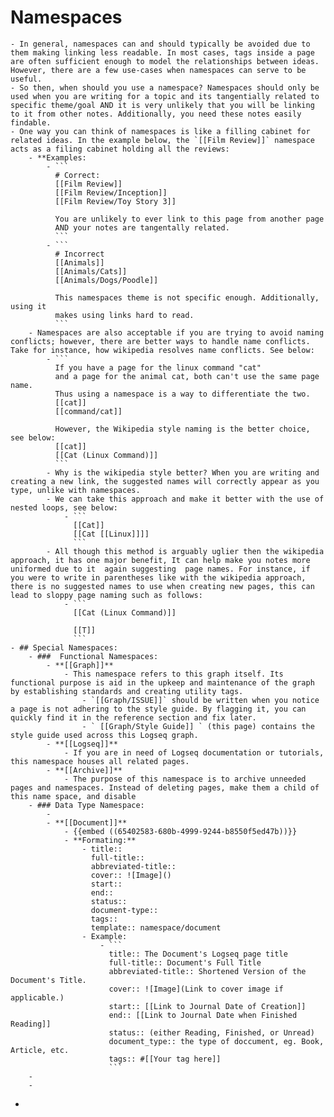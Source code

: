 # Namespaces
	- In general, namespaces can and should typically be avoided due to them making linking less readable. In most cases, tags inside a page are often sufficient enough to model the relationships between ideas. However, there are a few use-cases when namespaces can serve to be useful.
	- So then, when should you use a namespace? Namespaces should only be used when you are writing for a topic and its tangentially related to specific theme/goal AND it is very unlikely that you will be linking to it from other notes. Additionally, you need these notes easily findable.
	- One way you can think of namespaces is like a filling cabinet for related ideas. In the example below, the `[[Film Review]]` namespace acts as a filing cabinet holding all the reviews:
		- **Examples:
			- ```
			  # Correct:
			  [[Film Review]]
			  [[Film Review/Inception]]
			  [[Film Review/Toy Story 3]]
			  
			  You are unlikely to ever link to this page from another page
			  AND your notes are tangentally related.
			  ```
			- ```
			  # Incorrect
			  [[Animals]]
			  [[Animals/Cats]]
			  [[Animals/Dogs/Poodle]]
			  
			  This namespaces theme is not specific enough. Additionally, using it
			  makes using links hard to read.
			  ```
		- Namespaces are also acceptable if you are trying to avoid naming conflicts; however, there are better ways to handle name conflicts. Take for instance, how wikipedia resolves name conflicts. See below:
			- ```
			  If you have a page for the linux command "cat"
			  and a page for the animal cat, both can't use the same page name.
			  Thus using a namespace is a way to differentiate the two.
			  [[cat]]
			  [[command/cat]]
			  
			  However, the Wikipedia style naming is the better choice, see below:
			  [[cat]]
			  [[Cat (Linux Command)]]
			  ```
			- Why is the wikipedia style better? When you are writing and creating a new link, the suggested names will correctly appear as you type, unlike with namespaces.
			- We can take this approach and make it better with the use of nested loops, see below:
				- ```
				  [[Cat]]
				  [[Cat [[Linux]]]]
				  ```
			- All though this method is arguably uglier then the wikipedia approach, it has one major benefit, It can help make you notes more uniformed due to it  again suggesting  page names. For instance, if you were to write in parentheses like with the wikipedia approach, there is no suggested names to use when creating new pages, this can lead to sloppy page naming such as follows:
				- ```
				  [[Cat (Linux Command)]]
				  
				  [[T]]
				  ```
	- ## Special Namespaces:
		- ###  Functional Namespaces:
			- **[[Graph]]**
				- This namespace refers to this graph itself. Its functional purpose is aid in the upkeep and maintenance of the graph by establishing standards and creating utility tags.
					- `[[Graph/ISSUE]]` should be written when you notice a page is not adhering to the style guide. By flagging it, you can quickly find it in the reference section and fix later.
					- ` [[Graph/Style Guide]] ` (this page) contains the style guide used across this Logseq graph.
			- **[[Logseq]]**
				- If you are in need of Logseq documentation or tutorials, this namespace houses all related pages.
			- **[[Archive]]**
				- The purpose of this namespace is to archive unneeded pages and namespaces. Instead of deleting pages, make them a child of this name space, and disable
		- ### Data Type Namespace:
			-
			- **[[Document]]**
				- {{embed ((65402583-680b-4999-9244-b8550f5ed47b))}}
				- **Formating:**
					- title::
					  full-title::
					  abbreviated-title::
					  cover:: ![Image]()
					  start::
					  end::
					  status::
					  document-type::
					  tags::
					  template:: namespace/document
					- Example:
						- ```
						  title:: The Document's Logseq page title
						  full-title:: Document's Full Title
						  abbreviated-title:: Shortened Version of the Document's Title.
						  cover:: ![Image](Link to cover image if applicable.)
						  start:: [[Link to Journal Date of Creation]]
						  end:: [[Link to Journal Date when Finished Reading]]
						  status:: (either Reading, Finished, or Unread)
						  document_type:: the type of doccument, eg. Book, Article, etc.
						  tags:: #[[Your tag here]]
						  ```
		-
		-
-